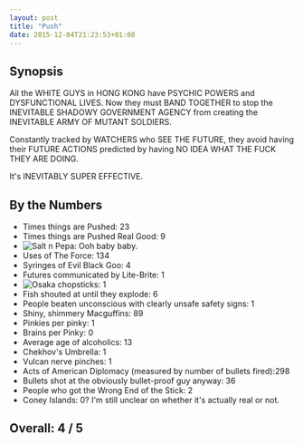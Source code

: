 ```yaml
---
layout: post
title: "Push"
date: 2015-12-04T21:23:53+01:00
---
```


## Synopsis

All the WHITE GUYS in HONG KONG have PSYCHIC POWERS and DYSFUNCTIONAL LIVES. Now they must BAND TOGETHER to stop the INEVITABLE SHADOWY GOVERNMENT AGENCY from creating the INEVITABLE ARMY OF MUTANT SOLDIERS.

Constantly tracked by WATCHERS who SEE THE FUTURE, they avoid having their FUTURE ACTIONS predicted by having NO IDEA WHAT THE FUCK THEY ARE DOING.

It's INEVITABLY SUPER EFFECTIVE.

## By the Numbers

* Times things are Pushed: 23
* Times things are Pushed Real Good: 9
* ![Salt n Pepa](https://files.ianrenton.com/sites/filmreviews/pushit.gif): Ooh baby baby.
* Uses of The Force: 134
* Syringes of Evil Black Goo: 4
* Futures communicated by Lite-Brite: 1
* ![Osaka chopsticks](https://files.ianrenton.com/sites/filmreviews/chopsticks.jpg): 1
* Fish shouted at until they explode: 6
* People beaten unconscious with clearly unsafe safety signs: 1
* Shiny, shimmery Macguffins: 89
* Pinkies per pinky: 1
* Brains per Pinky: 0
* Average age of alcoholics: 13
* Chekhov's Umbrella: 1
* Vulcan nerve pinches: 1
* Acts of American Diplomacy (measured by number of bullets fired):298
* Bullets shot at the obviously bullet-proof guy anyway: 36
* People who got the Wrong End of the Stick: 2
* Coney Islands: 0? I'm still unclear on whether it's actually real or not.

## Overall: 4 / 5
